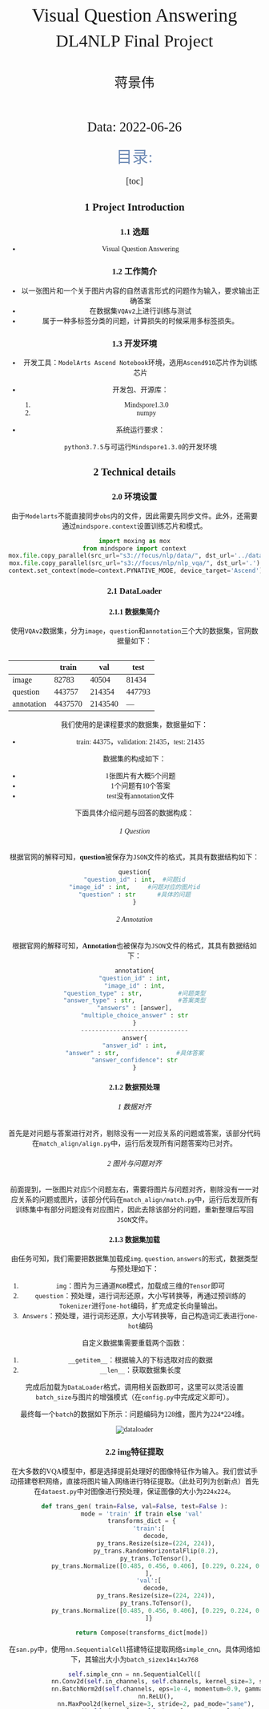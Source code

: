 <div class="cover" style="page-break-after:always;font-family:方正公文仿宋;width:100%;height:100%;border:none;margin: 0 auto;text-align:center;">
    <div style="width:55%;margin: 0 auto;height:0;padding-bottom:10%;">
        </br>
        <img src=084956638.png.crdownload alt="校名" style="width:100%;"/>
    </div>
</br></br></br></br></br></br></br></br></br>
    <div style="width:60%;margin: 0 auto;height:0;padding-bottom:40%;">
        <img src=1052975719.jpg.crdownload alt="校徽" style="width:120%;"/>
	</div>
    </br></br></br></br></br></br></br></br>
</br>
</br>
    <span style="font-family:华文黑体Bold;text-align:center;font-size:28pt;margin: 10pt auto;line-height:26pt;">Visual Question Answering</span>
</br></br>
    <span style="font-family:华文黑体Bold;text-align:center;font-size:26pt;margin: 10pt auto;line-height:24pt;">DL4NLP Final Project</span>
</br>
</br>
</br>
</br>
	<span style="font-family:华文黑体Bold;text-align:center;font-size:20pt;margin: 10pt auto;line-height:30pt;">蒋景伟</span>
</br>
</br>
	</br>
</br>
<span style="font-family:华文黑体Bold;text-align:center;font-size:20pt;margin: 10pt auto;line-height:30pt;">Data: 2022-06-26</span>
    <table style="border:none;text-align:center;width:72%;font-family:仿宋;font-size:14px; margin: 0 auto;">






<font color=6d8ab5 size = 6>目录:</font>

<font size = 4>

[toc]



</font>

<div STYLE="page-break-after: always;"></div>

## 1 Project Introduction

### 1.1 选题

+ Visual Question Answering

### 1.2 工作简介

+ 以一张图片和一个关于图片内容的自然语言形式的问题作为输入，要求输出正确答案
+ 在数据集`VQAv2`上进行训练与测试
+ 属于一种多标签分类的问题，计算损失的时候采用多标签损失。

### 1.3 开发环境

+ 开发工具：`ModelArts Ascend Notebook`环境，选用`Ascend910`芯片作为训练芯片

+ 开发包、开源库：
  1. Mindspore1.3.0
  2. numpy

+ 系统运行要求：

  `python3.7.5`与可运行`Mindspore1.3.0`的开发环境

## 2 Technical details

### 2.0 环境设置

由于`Modelarts`不能直接同步`obs`内的文件，因此需要先同步文件。此外，还需要通过`mindspore.context`设置训练芯片和模式。

```python
import moxing as mox
from mindspore import context
mox.file.copy_parallel(src_url="s3://focus/nlp/data/", dst_url='../data/')
mox.file.copy_parallel(src_url="s3://focus/nlp/nlp_vqa/", dst_url='.')
context.set_context(mode=context.PYNATIVE_MODE, device_target='Ascend')
```

### 2.1 DataLoader

#### 2.1.1 数据集简介

使用`VQAv2`数据集，分为`image`，`question`和`annotation`三个大的数据集，官网数据量如下：

|            | train   | val     | test   |
| ---------- | ------- | ------- | ------ |
| image      | 82783   | 40504   | 81434  |
| question   | 443757  | 214354  | 447793 |
| annotation | 4437570 | 2143540 | —      |

我们使用的是课程要求的数据集，数据量如下：

+ train: 44375，validation: 21435，test: 21435

数据集的构成如下：

- 1张图片有大概5个问题
- 1个问题有10个答案
- test没有annotation文件

下面具体介绍问题与回答的数据构成：

###### 1 Question

根据官网的解释可知，**question**被保存为`JSON`文件的格式，其具有数据结构如下：

```python
question{
"question_id" : int,  #问题id
"image_id" : int,     #问题对应的图片id
"question" : str      #具体的问题
}
```

###### 2 Annotation

根据官网的解释可知，**Annotation**也被保存为`JSON`文件的格式，其具有数据结如下：

```python
annotation{
"question_id" : int,
"image_id" : int,
"question_type" : str,          #问题类型
"answer_type" : str,			#答案类型
"answers" : [answer],
"multiple_choice_answer" : str
}
------------------------------
answer{
"answer_id" : int,
"answer" : str,				   #具体答案
"answer_confidence": str
}
```

#### 2.1.2 数据预处理

###### 1 数据对齐

首先是对问题与答案进行对齐，剔除没有一一对应关系的问题或答案，该部分代码在`match_align/align.py`中，运行后发现所有问题答案均已对齐。

###### 2 图片与问题对齐

前面提到，一张图片对应5个问题左右，需要将图片与问题对齐，剔除没有一一对应关系的问题或图片，该部分代码在`match_align/match.py`中，运行后发现所有训练集中有部分问题没有对应图片，因此去除该部分的问题，重新整理后写回`JSON`文件。

#### 2.1.3 数据集加载

由任务可知，我们需要把数据集加载成`img`, `question`, `answers`的形式，数据类型与预处理如下：

1. `img`：图片为三通道`RGB`模式，加载成三维的`Tensor`即可
2. `question`：预处理，进行词形还原，大小写转换等，再通过预训练的`Tokenizer`进行`one-hot`编码，扩充成定长向量输出。
3. `Answers`：预处理，进行词形还原，大小写转换等，自己构造词汇表进行`one-hot`编码

自定义数据集需要重载两个函数：

1. `__getitem__`：根据输入的下标选取对应的数据
2. `__len__`：获取数据集长度

完成后加载为`DataLoader`格式，调用相关函数即可，这里可以灵活设置`batch_size`与图片的增强模式（在`config.py`中完成定义即可）。

最终每一个`batch`的数据如下所示：问题编码为128维，图片为224*224维。

![dataloader](D:\Grade3\大三下\nlp\pro\report\dataloader.png)

### 2.2 img特征提取

在大多数的VQA模型中，都是选择提前处理好的图像特征作为输入。我们尝试手动搭建卷积网络，直接将图片输入网络进行特征提取。（此处可列为创新点）首先在`dataest.py`中对图像进行预处理，保证图像的大小为`224x224`。

```python
def trans_gen( train=False, val=False, test=False ):
    mode = 'train' if train else 'val'
    transforms_dict = {
        'train':[
            decode,
            py_trans.Resize(size=(224, 224)),
            py_trans.RandomHorizontalFlip(0.2),
            py_trans.ToTensor(),
            py_trans.Normalize([0.485, 0.456, 0.406], [0.229, 0.224, 0.225])
        ],
        'val':[
            decode,
            py_trans.Resize(size=(224, 224)),
            py_trans.ToTensor(),
            py_trans.Normalize([0.485, 0.456, 0.406], [0.229, 0.224, 0.225])
        ]}

    return Compose(transforms_dict[mode])
```

在`san.py`中，使用`nn.SequentialCell`搭建特征提取网络`simple_cnn`。具体网络如下，其输出大小为`batch_sizex14x14x768`

```python
self.simple_cnn = nn.SequentialCell([
            nn.Conv2d(self.in_channels, self.channels, kernel_size=3, stride=2, padding=0, pad_mode='same'),
            nn.BatchNorm2d(self.channels, eps=1e-4, momentum=0.9, gamma_init=1, beta_init=0, moving_mean_init=0, moving_var_init=1),
            nn.ReLU(),
            nn.MaxPool2d(kernel_size=3, stride=2, pad_mode="same"),
            nn.Conv2d(self.channels, self.channels * 2, kernel_size=3, stride=1, padding=0, pad_mode='same'),
            nn.BatchNorm2d(self.channels*2),
            nn.ReLU(),
            nn.MaxPool2d(kernel_size=2,stride=2),
            nn.Conv2d(self.channels * 2, self.channels*4, kernel_size=3, stride=1, padding=0, pad_mode='same'),
            nn.BatchNorm2d(self.channels * 4),
            nn.ReLU(),
            nn.MaxPool2d(kernel_size=2,stride=2),
            nn.Conv2d(self.channels*4, output_size, kernel_size=3, stride=1, padding=0, pad_mode='same')
        ])
```

为了方便后续的特征融合，在模型的`construct`中统一输出大小为`batch_sizex196x768`

```python
def construct(self, x):
    x = self.simple_cnn(x)
    N = x.shape[0]
    return x.reshape((N, 196, self.output_size))
```



### 2.3 text特征提取

Text特征提取是VQA当中不可缺少的一部分，这部分的作用是将提问部分的信息抽取出来，进行抽象表示，为接下来的特征融合做准备。

#### 2.3.1 LSTM

在我们参考的论文当中，原论文使用了LSTM作为Text特征提取器，其原理如下：

![](LSTM model.png)

LSTM中的核心结构是一个记忆单元$c_t$，它负责存储一个输入序列的状态。在每一步操作中，LSTM会接收一个单词的输入$x_t$，然后对$c_t$进行更新，并输出一个隐藏状态$h_t$。这个更新过程使用了门技术。一个遗忘门$f_t$控制有多少信息能够从上一状态$c_{t-1}$当中保留下来；一个输入门$i_t$控制有多少信息能够从输入$x_t$中被用来更新记忆单元；一个输出门$o_t$控制有多少信息会被作为隐藏状态提供给输出。具体公式如下：

![](LSTM eq.png)

当我们给定一个问题$q=[q_1,...,q_T]$的时候，其中$q_t$是t位置上单词的one-hot向量表示。我们首先先将单词做embedding处理，即$x_t=W_eq_t$。然后对于每个时刻，我们将embedding的向量提供给LSTM：

![](LSTM res.png)

最后的输出$h_T$作为结果当做问题的表示$v_Q=h_T$

#### 2.3.2 BERT

当然，我们在实验中对Text特征提取的部分做了一些改进。我们将LSTM替换为了效果更加良好的BERT模型。

BERT的架构图如图所示：

![](bert.png)

BERT将输入的句子做了三次Embedding，分别是Token Embedding, Segment Embedding, Position Embedding。

![](bert emb.png)

Bert之后的架构最主要是经过了一个双向Transformer结构，通过保留Encoder而舍弃Decoder的操作，拥有了双向编码能力和强大的特征提取能力。

其中，Transformer的内容部件我们在平时的LAB当中已经学习过并使用了相关代码进行实验，因此这里就不再赘述。

#### 2.3.3 改进理由

Q：为什么我们在本次实验当中选用了BERT而不是保留原来的LSTM？

A：首先，LSTM本身是RNN的变种，是为了解决RNN存在的梯度消失问题而提出的模型，但这种通过限定梯度阈值来防止梯度消失的办法并不能彻底的解决问题。对于长度数量级更高的长句子，LSTM就会变得没有那么擅长。而BERT在处理长句子的任务上表现良好，Transformer的架构决定了它能够对较长句子进行很好的处理。其次，LSTM对于句子的理解能力没有BERT强。LSTM的结构决定了它只能够顺序研究整个句子，通俗来说就是只能够“向前看”。而BERT的双向结构赋予了它强大的特征提取能力，“回头看”的机制使得它对于处理单词在句子中位置所决定的语义挖掘更为拿手，从而使得整个句子的语义被提取得更加完善。

#### 2.3.4 实现中遇到的挑战

1.   Mindspore版本问题

     Huaweicloud上的Mindspore环境版本只有1.3.0，这个版本有很多没有能够支持或是实现的函数，导致后来运行调试的时候发生了很多意外。例如，`expand_dims()`作为`mindspore.Tensor`类的成员函数在我当时参考的最新版的文档中是实现的，而1.3.0版本并没有支持这个操作。网上也查不到任何的报错信息解读，ModelArts环境也不好调试。最后排查后使用了`mindspore.ops.ExpandDims`作为替代才顺利进行了实验。

2.   BERT预训练

     本来想自己进行BERT的预训练，然后对下游任务（即VQA）进行fine-tuning，但是后来发现模型的训练速度实在是不能接受。转而求其次，找到了mindspore的bert预训练ckpt文件，并通过对齐vocab的方式实现了预训练这一步。

### 2.4 特征融合与预测网络

#### 2.4.1 网络功能概述

在具体网络的搭建中，我们使用了一种名为 Stacked Attention Network [1] 的网络，它使用多层 Attention 识别图像中不同区域的敏感度。以如下的问题和图片为例。

- 问题：What are sitting in the basket on a bicycle?

- 图片：

  <img src="D:\Grade3\大三下\nlp\pro\report\2_4_1_1.png" alt="img2_4_1_1" style="zoom:50%;" />

经过两次Attention层后，Attention层成功预测出了兴趣区域[1]：

<img src="D:\Grade3\大三下\nlp\pro\report\2_4_1_2.png" alt="img2_4_1_2" style="zoom:50%;" />

接下来，我们对具体的算法实现和背后的原理做简要分析。

#### 2.4.2 网络结构

在前面的部分中，我们使用了CNN和Bert分别对图像和问题进行了编码，得到了以下数据：
$$
v_I \in R^{d \times m} \\
v_Q \in R^d
$$
其中，$v_I$ 为编码后的图像矩阵，$v_Q$ 为编码后的问题句向量，d为表示维度，m是图像中区域的个数（利用CNN）。

在我们的Attention层中，最核心的问题是找到不同区域的权重，或者说，为兴趣区域的概率。为此，我们进行如下计算：
$$
h_A = \text{tanh}(W_I v_I \oplus W_Q v_Q) \\
p_I = \text{softmax}(W_p h_A) \\
\text{where:} \\
W_I, W_Q \in R^{k \times d}, W_P \in R^{1 \times k}
$$
我们首先让$v_I$ $v_Q$ 分别通过全连接层，使得它们的维度变为 $R^{k \times m}$ 和 $R^k$. 这里，$\oplus$ 操作代表把向量加到矩阵的每一列上。回顾图像矩阵的每一列代表每个兴趣区域的知识，这里的操作实际上是把句子向量与每个兴趣区域做融合。由此再将 $h_A$ 通过全连接层和 Softmax，就得到了图像中每个区域在特定句子中能成为兴趣区域的可能性，也称为我们的 **Attention Distribution**.

有了 Attention Distribution 后，我们利用它计算每个区域的权重和 $\hat{v_I} \in R^d$：
$$
\hat{v_I} = \sum_i p_i v_i
$$
接着，把这个向量与句向量相加，得到整合后的查询向量  $u \in R^d$。
$$
u = \hat{v_I} + v_Q
$$
以上就是单层Attention的思路。传统方法仅仅是将整体图片向量与问题向量合并，相较于传统方法，Attention方法得到的查询向量 $u$ 更具有信息表示性，因为与问题更相关的区域得到了更高的权重。不过，对于复杂问题，单层 Attention 的表示性并不强，所以我们可以使用多层 Attention，即将查询向量作为新的问题向量，不断输入Attention层进行迭代：
$$
h_A^k = \text{tanh}(W_I^k v_I \oplus W_Q^k u^{k-1}) \\
p_I = \text{softmax}(W_p^k h_A^k) \\
\hat{v_I}^k = \sum_i p_i^k v_i \\
u^k = \hat{v_I}^k + u^{k-1}
$$
经过K次Attention迭代后，我们使用全连接层和Softmax推理答案：
$$
p_{\text{ans}} = \text{softmax}(W_u u^K)
$$
整体网络结构图如下[1]：

![img_2_4_2](D:\Grade3\大三下\nlp\pro\report\2_4_2.png)

### 2.5 模型训练及验证

由于VQA的输入有`question`和`img`，而mindspore自带的`WithLossCell`仅支持一个输入，因此需要自定义。

```python
class WithLossCell(nn.Cell):
    def __init__(self, model):
        super(WithLossCell, self).__init__(auto_prefix=False)
        self.loss = nn.SoftmaxCrossEntropyWithLogits()
        self.net = model

    def construct(self, q, a, img):
        out = self.net(q, img)
        loss = self.loss(out, a)
        return loss
```

训练模型的定义如下。其中，`TrainOneStepCell`是`mindspore`实现的训练网络包装方法

```python
#定义网络
model = san.SANModel()
#定义优化器
opt = nn.Adam(params=model.trainable_params())
#定义带Loss的网络
net_with_loss = WithLossCell(model)
#包装训练网络
train_net = TrainOneStepCell(net_with_loss, opt)
#设置训练模式
train_net.set_train(True)
```

对于模型的验证，由于`Tensor`的操作不太方便，且`nn.Cell`的`construct`对非`Tensor`的输出格式不是很友好，因此在`WithAccuracy`中我们仅将模型的预测结果做`argmax`操作后便输出，在后续的操作中进一步计算准确率并输出预测结果。

```python
class WithAccuracy(nn.Cell):
    def __init__(self, model):
        super(WithAccuracy, self).__init__(auto_prefix=False)
        self.net = model

    def construct(self, q, a, img):
        out = self.net(q, img)
        out = ops.Argmax(output_type=mindspore.int32)(out)
        return out, a
```

验证网络定义如下。

```python
#model即为训练网络中同一个model
eval_net = WithAccuracy(model)
#设置验证模式
eval_net.set_train(False)
```

准确率具体计算代码如下(一个`batch`)

```python
out, a = eval_net(q, a, img)
predicted = out.asnumpy()
ans = a.asnumpy()
batch_size = ans.shape[0]
acc = 0
for i in range(batch_size):
	if ans[i,predicted[i]]!=0:
        acc += 1
accuracy = acc / batch_size
```

### 3 Experiment Results

#### 3.1 实验结果

根据`2.5模型训练及验证`的训练方法在`Ascend910 Jupyter`上进行训练（直接运行`train.ipynb`)即可，运行后首先加载预训练模型，再根据预先设定的参数（`config.py`)中，进行训练，我们选用了如下参数进行训练：

+ `batch_size`：4，`learning rate`： 2e-3

开始训练后结果如下所示：

![image-20220628111102159](train_begin.png)

训练时，遍历每一个`batch`大约需要3s，训练完一个`epoch`大约需要四个半小时，加上验证阶段一共需要5小时。

训练完一个`epoch`后验证结果如下所示：

![image-20220628111647296](val.png)

#### 3.2 总结说明

##### 1 问题

由于算力有限，我们每个人能训练的`epoch`有限，但是训练两三个`epoch`后结果提升很少，整个`VQA`网络倾向于直接预测最简单的答案，导致最终的结果比较差。

##### 2 分析

问题原因分析如下：

1. 算力有限，无法将模型训练至收敛
2. `backbone`特征提取网络是自己搭建的`CNN`模型，没有预训练，在训练过程中比较难以收敛，导致在特征提取上出了问题
3. 替换了原有网络的子部件，融合上可能有一定问题

### 4 References

[1] Antol S ,  Agrawal A ,  Lu J , et al. VQA: Visual Question Answering[J]. International Journal of Computer Vision, 2015, 123(1):4-31.

[2] Yang, Zichao, et al. "Stacked attention networks for image question answering." *Proceedings of the IEEE conference on computer vision and pattern recognition*. 2016.

